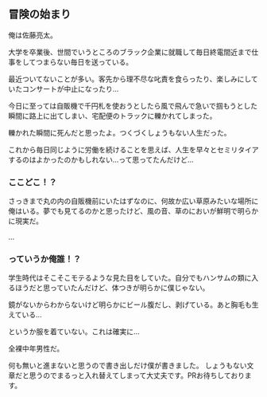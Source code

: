 ## 冒険の始まり

俺は佐藤亮太。

大学を卒業後、世間でいうところのブラック企業に就職して毎日終電間近まで仕事をしてつまらない毎日を送っている。

最近ついてないことが多い。客先から理不尽な叱責を食らったり、楽しみにしていたコンサートが中止になったり...

今日に至っては自販機で千円札を使おうとしたら風で飛んで急いで掴もうとした瞬間に路上に出てしまい、宅配便のトラックに轢かれてしまった。

轢かれた瞬間に死んだと思ったよ。つくづくしょうもない人生だった。

これから毎日同じように労働を続けることを思えば、人生を早々とセミリタイアするのはよかったのかもしれない...って思ってたんだけど...

### ここどこ！？

さっきまで丸の内の自販機前にいたはずなのに、何故か広い草原みたいな場所に俺はいる。夢でも見てるのかと思ったけど、風の音、草のにおいが鮮明で明らかに現実だ。

...

### っていうか俺誰！？

学生時代はそこそこモテるような見た目をしていた。自分でもハンサムの類に入るほうだと思っていたんだけど、体つきが明らかに僕じゃない。

鏡がないからわからないけど明らかにビール腹だし、剥げている。あと胸毛も生えている...

というか服を着ていない。これは確実に...

全裸中年男性だ。


何も無いと進まないと思うので書き出しだけ僕が書きました。
しょうもない文章だと思うのでまるっと入れ替えてしまって大丈夫です。PRお待ちしております。